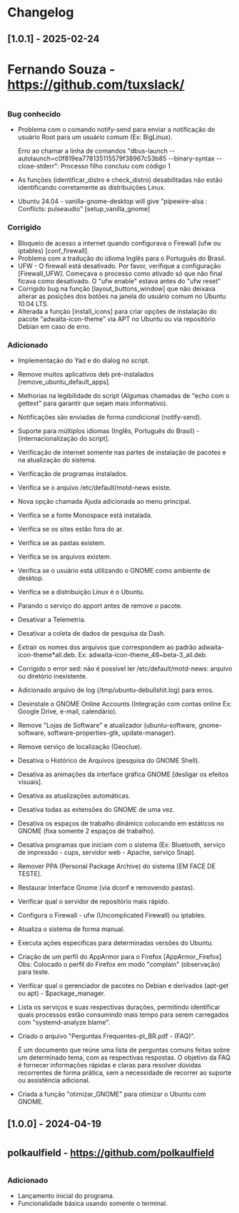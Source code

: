 # Changelog


## [1.0.1] - 2025-02-24
# 
# Fernando Souza - https://github.com/tuxslack/
# 

### Bug conhecido
- Problema com o comando notify-send para enviar a notificação do usuário Root para um 
  usuário comum (Ex: BigLinux).

  Erro ao chamar a linha de comandos "dbus-launch --autolaunch=c0f819ea778135115579f38967c53b85 --binary-syntax --close-stderr": Processo filho concluiu com código 1

- As funções (identificar_distro e check_distro) desabilitadas não estão identificando corretamente as distribuições Linux.

- Ubuntu 24.04 - vanilla-gnome-desktop will give "pipewire-alsa : Conflicts: pulseaudio" [setup_vanilla_gnome]



### Corrigido 
- Bloqueio de acesso a internet quando configurava o Firewall (ufw ou iptables) [conf_firewall].
- Problema com a tradução do idioma Inglês para o Português do Brasil.
- UFW - O firewall está desativado. Por favor, verifique a configuração [Firewall_UFW]. Começava o processo como ativado só que não final ficava como desativado. O "ufw enable" estava antes do "ufw reset"
- Corrigido bug na função [layout_buttons_window] que não deixava alterar as posições dos botões na janela do usuário comum no Ubuntu 10.04 LTS.
- Alterada a função [install_icons] para criar opções de instalação do pacote "adwaita-icon-theme" via APT no Ubuntu ou via repositório Debian em caso de erro.


### Adicionado
- Implementação do Yad e do dialog no script.
- Remove muitos aplicativos deb pré-instalados [remove_ubuntu_default_apps].
- Melhorias na legibilidade do script (Algumas chamadas de "echo com o gettext" para garantir que sejam mais informativo).
- Notificações são enviadas de forma condicional (notify-send).
- Suporte para múltiplos idiomas (Inglês, Português do Brasil) - [internacionalização do script].
- Verificação de internet somente nas partes de instalação de pacotes e na atualização do sistema.
- Verificação de programas instalados.
- Verifica se o arquivo /etc/default/motd-news existe.
- Nova opção chamada Ajuda adicionada ao menu principal.
- Verifica se a fonte Monospace está instalada.
- Verifica se os sites estão fora do ar.
- Verifica se as pastas existem.
- Verifica se os arquivos existem.
- Verifica se o usuário está utilizando o GNOME como ambiente de desktop.
- Verifica se a distribuição Linux é o Ubuntu.
- Parando o serviço do apport antes de remove o pacote.
- Desativar a Telemetria.
- Desativar a coleta de dados de pesquisa da Dash.
- Extrair os nomes dos arquivos que correspondem ao padrão adwaita-icon-theme*all.deb. Ex: adwaita-icon-theme_48~beta-3_all.deb.
- Corrigido o error sed: não é possível ler /etc/default/motd-news: arquivo ou diretório inexistente.
- Adicionado arquivo de log (/tmp/ubuntu-debullshit.log) para erros.
- Desinstale o GNOME Online Accounts (Integração com contas online Ex: Google Drive, e-mail, calendário).
- Remove "Lojas de Software" e atualizador (ubuntu-software, gnome-software, software-properties-gtk, update-manager).
- Remove serviço de localização (Geoclue).
- Desativa o Histórico de Arquivos (pesquisa do GNOME Shell).
- Desativa as animações da interface gráfica GNOME [desligar os efeitos visuais].
- Desativa as atualizações automáticas.
- Desativa todas as extensões do GNOME de uma vez.
- Desativa os espaços de trabalho dinâmico colocando em estáticos no GNOME (fixa somente 2 espaços de trabalho).
- Desativa programas que iniciam com o sistema (Ex: Bluetooth, serviço de impressão - cups, servidor web - Apache, serviço Snap).
- Remover PPA (Personal Package Archive) do sistema [EM FACE DE TESTE].
- Restaurar Interface Gnome (via dconf e removendo pastas).
- Verificar qual o servidor de repositório mais rápido.
- Configura o Firewall - ufw (Uncomplicated Firewall) ou iptables.
- Atualiza o sistema de forma manual.
- Executa ações especificas para determinadas versões do Ubuntu.
- Criação de um perfil do AppArmor para o Firefox [AppArmor_Firefox] Obs: Colocado o perfil do Firefox em modo "complain" (observação) para teste.
- Verificar qual o gerenciador de pacotes no Debian e derivados (apt-get ou apt) - $package_manager.
- Lista os serviços e suas respectivas durações, permitindo identificar quais processos estão consumindo mais tempo para serem carregados com "systemd-analyze blame".

- Criado o arquivo "Perguntas Frequentes-pt_BR.pdf - (FAQ)".

  É um documento que reúne uma lista de perguntas comuns feitas sobre um determinado tema, 
  com as respectivas respostas. O objetivo da FAQ é fornecer informações rápidas e claras 
  para resolver dúvidas recorrentes de forma prática, sem a necessidade de recorrer ao 
  suporte ou assistência adicional.

- Criada a função "otimizar_GNOME" para otimizar o Ubuntu com GNOME.




## [1.0.0] - 2024-04-19
# 
## polkaulfield - https://github.com/polkaulfield
# 
### Adicionado
- Lançamento inicial do programa.
- Funcionalidade básica usando somente o terminal.


